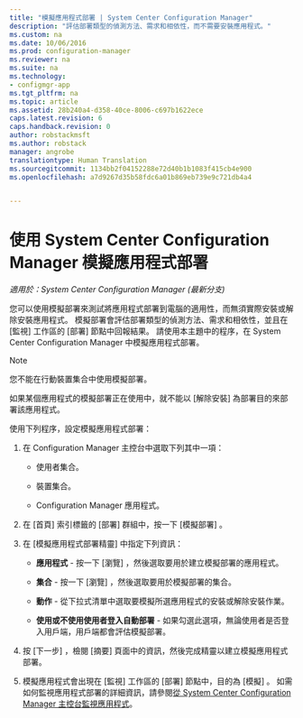 ```yaml
---
title: "模擬應用程式部署 | System Center Configuration Manager"
description: "評估部署類型的偵測方法、需求和相依性，而不需要安裝應用程式。"
ms.custom: na
ms.date: 10/06/2016
ms.prod: configuration-manager
ms.reviewer: na
ms.suite: na
ms.technology:
- configmgr-app
ms.tgt_pltfrm: na
ms.topic: article
ms.assetid: 28b240a4-d358-40ce-8006-c697b1622ece
caps.latest.revision: 6
caps.handback.revision: 0
author: robstackmsft
ms.author: robstack
manager: angrobe
translationtype: Human Translation
ms.sourcegitcommit: 1134bb2f04152288e72d40b1b1083f415cb4e900
ms.openlocfilehash: a7d9267d35b58fdc6a01b869eb739e9c721db4a4


---
```

# <a name="simulate-application-deployments-with-system-center-configuration-manager"></a>使用 System Center Configuration Manager 模擬應用程式部署

*適用於：System Center Configuration Manager (最新分支)*

您可以使用模擬部署來測試將應用程式部署到電腦的適用性，而無須實際安裝或解除安裝應用程式。 模擬部署會評估部署類型的偵測方法、需求和相依性，並且在 [監視]  工作區的 [部署]  節點中回報結果。 請使用本主題中的程序，在 System Center Configuration Manager 中模擬應用程式部署。  

> [!NOTE]  
>  您不能在行動裝置集合中使用模擬部署。  
>   
>  如果某個應用程式的模擬部署正在使用中，就不能以 [解除安裝]  為部署目的來部署該應用程式。  
  
使用下列程序，設定模擬應用程式部署：
  
1.  在 Configuration Manager 主控台中選取下列其中一項：  

    -   使用者集合。  

    -   裝置集合。  

    -   Configuration Manager 應用程式。  

2.  在 [首頁]  索引標籤的 [部署]  群組中，按一下 [模擬部署] 。  

3.  在 [模擬應用程式部署精靈] 中指定下列資訊：  

    -   **應用程式** - 按一下 [瀏覽]  ，然後選取要用於建立模擬部署的應用程式。  

    -   **集合** - 按一下 [瀏覽]  ，然後選取要用於模擬部署的集合。  

    -   **動作** - 從下拉式清單中選取要模擬所選應用程式的安裝或解除安裝作業。  

    -   **使用或不使用使用者登入自動部署** - 如果勾選此選項，無論使用者是否登入用戶端，用戶端都會評估模擬部署。  

4.  按 [下一步] ，檢閱 [摘要]  頁面中的資訊，然後完成精靈以建立模擬應用程式部署。  

5.  模擬應用程式會出現在 [監視]  工作區的 [部署]  節點中，目的為 [模擬] 。 如需如何監視應用程式部署的詳細資訊，請參閱[從 System Center Configuration Manager 主控台監視應用程式](../../apps/deploy-use/monitor-applications-from-the-console.md)。  



<!--HONumber=Nov16_HO1-->


